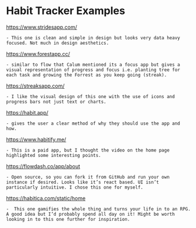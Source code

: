 # Habit Tracker Examples

<https://www.stridesapp.com/> 

	- This one is clean and simple in design but looks very data heavy focused. Not much in design aesthetics. 

<https://www.forestapp.cc/>

	- similar to flow that Calum mentioned its a focus app but gives a visual representation of progress and focus i.e. planting tree for each task and growing the Forrest as you keep going (streak).

<https://streaksapp.com/>

	- I like the visual design of this one with the use of icons and progress bars not just text or charts. 

<https://habit.app/>

	- gives the user a clear method of why they should use the app and how. 

<https://www.habitify.me/>

	- This is a paid app, but I thought the video on the home page highlighted some interesting points.

<https://flowdash.co/app/about>

	- Open source, so you can fork it from GitHub and run your own instance if desired. Looks like it’s react based. UI isn’t particularly intuitive. I chose this one for myself.

<https://habitica.com/static/home>

	-  This one gamifies the whole thing and turns your life in to an RPG. A good idea but I’d probably spend all day on it! Might be worth looking in to this one further for inspiration.
